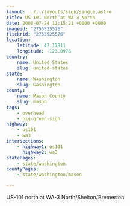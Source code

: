 ```yaml
---
layout: ../../layouts/sign/single.astro
title: US-101 North at WA-3 North
date: 2008-07-24 11:15:21 +0000 +0000
imageid: "2755525576"
flickrid: "2755525576"
location:
    latitude: 47.17811
    longitude: -123.0976
country:
    name: United States
    slug: united-states
state:
    name: Washington
    slug: washington
county:
    name: Mason County
    slug: mason
tags:
    - overhead
    - big-green-sign
highway:
    - us101
    - wa3
intersections:
    - highway1: us101
      highway2: wa3
statePages:
    - state/washington
countyPages:
    - state/washington/mason

---
```

US-101 north at WA-3 North/Shelton/Bremerton